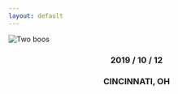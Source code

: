 ```yaml
---
layout: default
---
```

![Two boos](assets/images/wide.jpg)
<h3 style="text-align: center;">2019 / 10 / 12 </p>
<h3 style="text-align: center;">CINCINNATI, OH </p>
